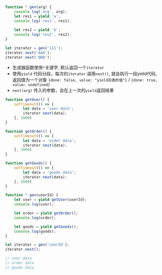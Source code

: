 ```javascript
function * gen(arg) {
    console.log('arg', arg);
    let res1 = yield 'a';
    console.log('res1', res1);
    
    let res2 = yield 'b';
    console.log('res2', res2);
}

let iterator = gen('111');
iterator.next('AAA');
iterator.next('BBB');
```
* 生成器函数使用```*```关键字, 默认返回一个```iterator```
* 使用```yield``` 代码分段，每次的```iterator``` 调用```next()```, 就会执行一段yield代码, 返回值为一个对象
```{done: false, value: "yield后面的值"}``` / ```{done: true, value: undefined}```
* ```next(arg)``` 传入的参数，会在上一次的```yield```返回结果

```javascript
function getUser() {
    setTimeout(() => {
        let data = 'user data';
        iterator.next(data);
    }, 1000)
}

function getOrder() {
    setTimeout(() => {
        let data = 'order data';
        iterator.next(data);
    }, 1000)
}

function getGoods() {
    setTimeout(() => {
        let data = 'goods data';
        iterator.next(data);
    }, 1000)
}

function * gen(userId) {
    let user = yield getUser(userId);
    console.log(user);

    let order = yield getOrder();
    console.log(order);

    let goods = yield getGoods();
    console.log(goods);
}

let iterator = gen('userId');
iterator.next();

// user data
// order data
// goods data
```